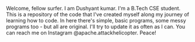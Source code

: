 Welcome, fellow surfer. 
I am Dushyant kumar. I'm a B.Tech CSE student.
This is a repository of the code that I've created myself along my journey of learning how to code. 
In here there's simple, basic programs, some messy programs too - but all are original.
I'll try to update it as often as I can.
You can reach me on Instagram @apache.attackhelicopter.
Peace!
